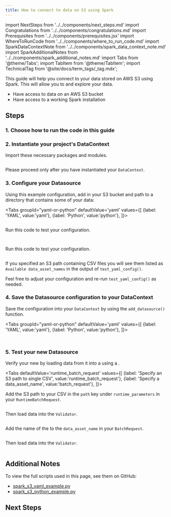 ```yaml
---
title: How to connect to data on S3 using Spark
---
```


import NextSteps from '../../components/next_steps.md'
import Congratulations from '../../components/congratulations.md'
import Prerequisites from '../../components/prerequisites.jsx'
import WhereToRunCode from '../../components/where_to_run_code.md'
import SparkDataContextNote from '../../components/spark_data_context_note.md'
import SparkAdditionalNotes from '../../components/spark_additional_notes.md'
import Tabs from '@theme/Tabs';
import TabItem from '@theme/TabItem';
import TechnicalTag from '@site/docs/term_tags/_tag.mdx';

This guide will help you connect to your data stored on AWS S3 using Spark.
This will allow you to <TechnicalTag tag="validation" text="Validate" /> and explore your data.

<Prerequisites>

- Have access to data on an AWS S3 bucket
- Have access to a working Spark installation

</Prerequisites>

## Steps

### 1. Choose how to run the code in this guide

<WhereToRunCode />

### 2. Instantiate your project's DataContext

Import these necessary packages and modules.

```python file=../../../../../tests/integration/docusaurus/connecting_to_your_data/cloud/s3/spark/inferred_and_runtime_yaml_example.py#L3-L6
```

<SparkDataContextNote />

Please proceed only after you have instantiated your `DataContext`.

### 3. Configure your Datasource

Using this example configuration, add in your S3 bucket and path to a directory that contains some of your data:

<Tabs
  groupId="yaml-or-python"
  defaultValue='yaml'
  values={[
  {label: 'YAML', value:'yaml'},
  {label: 'Python', value:'python'},
  ]}>

<TabItem value="yaml">

```python file=../../../../../tests/integration/docusaurus/connecting_to_your_data/cloud/s3/spark/inferred_and_runtime_yaml_example.py#L23-L42
```

Run this code to test your configuration.

```python file=../../../../../tests/integration/docusaurus/connecting_to_your_data/cloud/s3/spark/inferred_and_runtime_yaml_example.py#L52
```

</TabItem>

<TabItem value="python">

```python file=../../../../../tests/integration/docusaurus/connecting_to_your_data/cloud/s3/spark/inferred_and_runtime_python_example.py#L21-L42
```

Run this code to test your configuration.

```python file=../../../../../tests/integration/docusaurus/connecting_to_your_data/cloud/s3/spark/inferred_and_runtime_python_example.py#L53
```

</TabItem>

</Tabs>

If you specified an S3 path containing CSV files you will see them listed as `Available data_asset_names` in the output of `test_yaml_config()`.

Feel free to adjust your configuration and re-run `test_yaml_config()` as needed.

### 4. Save the Datasource configuration to your DataContext

Save the configuration into your `DataContext` by using the `add_datasource()` function.

<Tabs
  groupId="yaml-or-python"
  defaultValue='yaml'
  values={[
  {label: 'YAML', value:'yaml'},
  {label: 'Python', value:'python'},
  ]}>

<TabItem value="yaml">

```python file=../../../../../tests/integration/docusaurus/connecting_to_your_data/cloud/s3/spark/inferred_and_runtime_yaml_example.py#L54
```

</TabItem>

<TabItem value="python">

```python file=../../../../../tests/integration/docusaurus/connecting_to_your_data/cloud/s3/spark/inferred_and_runtime_python_example.py#L55
```

</TabItem>

</Tabs>

### 5. Test your new Datasource

Verify your new <TechnicalTag tag="datasource" text="Datasource" /> by loading data from it into a <TechnicalTag tag="validator" text="Validator" /> using a <TechnicalTag tag="batch_request" text="Batch Request" />.

<Tabs
  defaultValue='runtime_batch_request'
  values={[
  {label: 'Specify an S3 path to single CSV', value:'runtime_batch_request'},
  {label: 'Specify a data_asset_name', value:'batch_request'},
  ]}>

<TabItem value="runtime_batch_request">

Add the S3 path to your CSV in the `path` key under `runtime_parameters` in your `RuntimeBatchRequest`.

```python file=../../../../../tests/integration/docusaurus/connecting_to_your_data/cloud/s3/spark/inferred_and_runtime_yaml_example.py#L57-L63
```

Then load data into the `Validator`.

```python file=../../../../../tests/integration/docusaurus/connecting_to_your_data/cloud/s3/spark/inferred_and_runtime_yaml_example.py#L71-L77
```

</TabItem>

<TabItem value="batch_request">

Add the name of the <TechnicalTag tag="data_asset" text="Data Asset" /> to the `data_asset_name` in your `BatchRequest`.

```python file=../../../../../tests/integration/docusaurus/connecting_to_your_data/cloud/s3/spark/inferred_and_runtime_yaml_example.py#L83-L88
```

Then load data into the `Validator`.

```python file=../../../../../tests/integration/docusaurus/connecting_to_your_data/cloud/s3/spark/inferred_and_runtime_yaml_example.py#L96-L102
```

</TabItem>

</Tabs>

<Congratulations />

## Additional Notes

<SparkAdditionalNotes />

To view the full scripts used in this page, see them on GitHub:

- [spark_s3_yaml_example.py](https://github.com/great-expectations/great_expectations/blob/develop/tests/integration/docusaurus/connecting_to_your_data/cloud/s3/spark/inferred_and_runtime_yaml_example.py)
- [spark_s3_python_example.py](https://github.com/great-expectations/great_expectations/blob/develop/tests/integration/docusaurus/connecting_to_your_data/cloud/s3/spark/inferred_and_runtime_python_example.py)

## Next Steps

<NextSteps />
